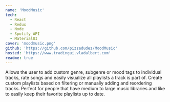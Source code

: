 ```yaml
---
name: 'MoodMusic'
tech:
  - React
  - Redux
  - Node
  - Spotify API
  - MaterialUI
cover: 'moodmusic.png'
github: 'https://github.com/pizzadudez/MoodMusic'
hosted: 'https://www.tradingui.vladalbert.com'
readme: true
---
```


Allows the user to add custom genre, subgenre or mood tags to individual tracks, rate songs and easily visualize all playlists a track is part of. Create custom playlists based on filtering or manually adding and reordering tracks. Perfect for people that have medium to large music libraries and like to easily keep their favorite playlists up to date.
